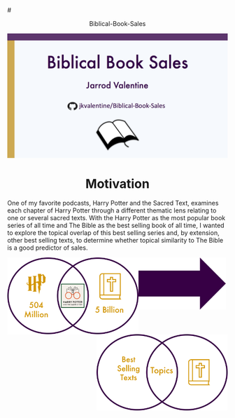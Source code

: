#<center>Biblical-Book-Sales</center>

![Title Slide](https://github.com/jkvalentine/Biblical-Book-Sales/blob/master/images/title_side.png)

<H1 align="center">Motivation</H1>
<p>One of my favorite podcasts, Harry Potter and the Sacred Text, examines each chapter of Harry Potter through a different thematic lens relating to one or several sacred texts. With the Harry Potter as the most popular book series of all time and The Bible as the best selling book of all time, I wanted to explore the topical overlap of this best selling series and, by extension, other best selling texts, to determine whether topical similarity to The Bible is a good predictor of sales.</p>

<p><img src="https://github.com/jkvalentine/Biblical-Book-Sales/blob/master/images/hp_bible.png" width="300" align="left" /><img src="https://github.com/jkvalentine/Biblical-Book-Sales/blob/master/images/arrow.png" width="200" align="center" /><img src="https://github.com/jkvalentine/Biblical-Book-Sales/blob/master/images/best_sellers_bible.png" width="300" align="right" /></p>

